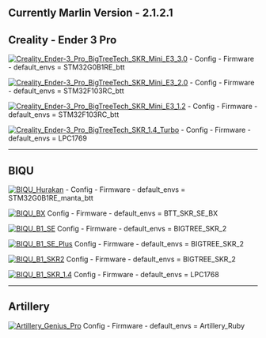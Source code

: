 **Currently Marlin Version - 2.1.2.1**
--------------------------------------
Creality - Ender 3 Pro
----------------------

[![Creality_Ender-3_Pro_BigTreeTech_SKR_Mini_E3_3.0](https://github.com/3dwork-io/marlin_auto_builder_3dwork/actions/workflows/Creality_Ender-3_Pro_BigTreeTech_SKR_Mini_E3_3.0.yml/badge.svg)](https://github.com/3dwork-io/marlin_auto_builder_3dwork/actions/workflows/Creality_Ender-3_Pro_BigTreeTech_SKR_Mini_E3_3.0.yml) - Config - Firmware - default_envs = STM32G0B1RE_btt

[![Creality_Ender-3_Pro_BigTreeTech_SKR_Mini_E3_2.0](https://github.com/3dwork-io/marlin_auto_builder_3dwork/actions/workflows/Creality_Ender-3_Pro_BigTreeTech_SKR_Mini_E3_2.0.yml/badge.svg)](https://github.com/3dwork-io/marlin_auto_builder_3dwork/actions/workflows/Creality_Ender-3_Pro_BigTreeTech_SKR_Mini_E3_2.0.yml) - Config - Firmware - default_envs = STM32F103RC_btt

[![Creality_Ender-3_Pro_BigTreeTech_SKR_Mini_E3_1.2](https://github.com/3dwork-io/marlin_auto_builder_3dwork/actions/workflows/Creality_Ender-3_Pro_BigTreeTech_SKR_Mini_E3_1.2.yml/badge.svg)](https://github.com/3dwork-io/marlin_auto_builder_3dwork/actions/workflows/Creality_Ender-3_Pro_BigTreeTech_SKR_Mini_E3_1.2.yml) - Config - Firmware - default_envs = STM32F103RC_btt

[![Creality_Ender-3_Pro_BigTreeTech_SKR_1.4_Turbo](https://github.com/3dwork-io/marlin_auto_builder_3dwork/actions/workflows/Creality_Ender-3_Pro_BigTreeTech_SKR_1.4_Turbo.yml/badge.svg)](https://github.com/3dwork-io/marlin_auto_builder_3dwork/actions/workflows/Creality_Ender-3_Pro_BigTreeTech_SKR_1.4_Turbo.yml) - Config - Firmware - default_envs = LPC1769

----------------------
BIQU
----------------------

[![BIQU_Hurakan](https://github.com/3dwork-io/marlin_auto_builder_3dwork/actions/workflows/BIQU_Hurakan.yml/badge.svg)](https://github.com/3dwork-io/marlin_auto_builder_3dwork/actions/workflows/BIQU_Hurakan.yml) - Config - Firmware - default_envs = STM32G0B1RE_manta_btt

[![BIQU_BX](https://github.com/3dwork-io/marlin_auto_builder_3dwork/actions/workflows/BIQU_BX.yml/badge.svg)](https://github.com/3dwork-io/marlin_auto_builder_3dwork/actions/workflows/BIQU_BX.yml) Config - Firmware - default_envs = BTT_SKR_SE_BX

[![BIQU_B1_SE](https://github.com/3dwork-io/marlin_auto_builder_3dwork/actions/workflows/BIQU_B1_SE.yml/badge.svg)](https://github.com/3dwork-io/marlin_auto_builder_3dwork/actions/workflows/BIQU_B1_SE.yml) Config - Firmware - default_envs = BIGTREE_SKR_2

[![BIQU_B1_SE_Plus](https://github.com/3dwork-io/marlin_auto_builder_3dwork/actions/workflows/BIQU_B1_SE_Plus.yml/badge.svg)](https://github.com/3dwork-io/marlin_auto_builder_3dwork/actions/workflows/BIQU_B1_SE_Plus.yml) Config - Firmware - default_envs = BIGTREE_SKR_2

[![BIQU_B1_SKR2](https://github.com/3dwork-io/marlin_auto_builder_3dwork/actions/workflows/BIQU_B1_SKR2.yml/badge.svg)](https://github.com/3dwork-io/marlin_auto_builder_3dwork/actions/workflows/BIQU_B1_SKR2.yml) Config - Firmware - default_envs = BIGTREE_SKR_2

[![BIQU_B1_SKR_1.4](https://github.com/3dwork-io/marlin_auto_builder_3dwork/actions/workflows/BIQU_B1_SKR_1.4.yml/badge.svg)](https://github.com/3dwork-io/marlin_auto_builder_3dwork/actions/workflows/BIQU_B1_SKR_1.4.yml) Config - Firmware - default_envs = LPC1768

----------------------
Artillery
----------------------

[![Artillery_Genius_Pro](https://github.com/3dwork-io/marlin_auto_builder_3dwork/actions/workflows/Artillery_Genius_Pro.yml/badge.svg)](https://github.com/3dwork-io/marlin_auto_builder_3dwork/actions/workflows/Artillery_Genius_Pro.yml) Config - Firmware - default_envs = Artillery_Ruby